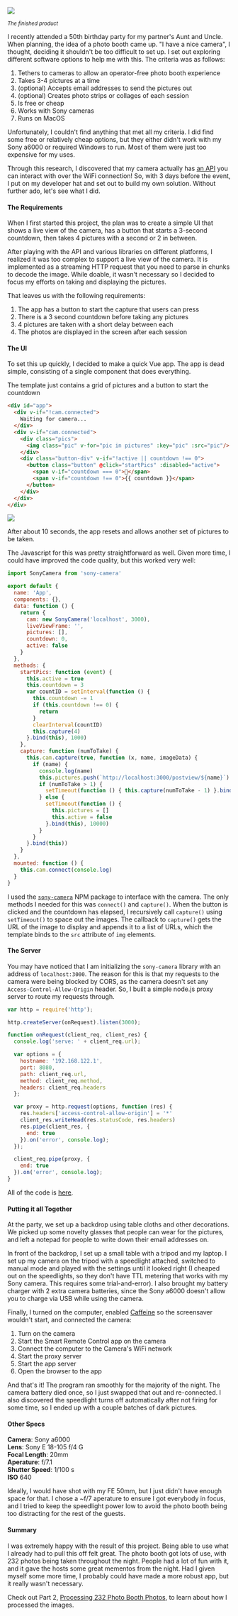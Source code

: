 ![](taylor-and-i.jpg)

<sup>*The finished product*</sup>

I recently attended a 50th birthday party for my partner's Aunt and Uncle. When planning, the idea of a photo booth came up. "I have a nice camera", I thought, deciding it shouldn't be too difficult to set up. I set out exploring different software options to help me with this. The criteria was as follows:

1. Tethers to cameras to allow an operator-free photo booth experience
1. Takes 3-4 pictures at a time
1. (optional) Accepts email addresses to send the pictures out
1. (optional) Creates photo strips or collages of each session
1. Is free or cheap
1. Works with Sony cameras
1. Runs on MacOS

Unfortunately, I couldn't find anything that met all my criteria. I did find some free or relatively cheap options, but they either didn't work with my Sony a6000 or required Windows to run. Most of them were just too expensive for my uses.

Through this research, I discovered that my camera actually has [an API](https://developer.sony.com/file/download/sony-camera-remote-api-beta-sdk-2/) you can interact with over the WiFi connection! So, with 3 days before the event, I put on my developer hat and set out to build my own solution. Without further ado, let's see what I did.

#### The Requirements

When I first started this project, the plan was to create a simple UI that shows a live view of the camera, has a button that starts a 3-second countdown, then takes 4 pictures with a second or 2 in between.

After playing with the API and various libraries on different platforms, I realized it was too complex to support a live view of the camera. It is implemented as a streaming HTTP request that you need to parse in chunks to decode the image. While doable, it wasn't necessary so I decided to focus my efforts on taking and displaying the pictures.

That leaves us with the following requirements:

1. The app has a button to start the capture that users can press
1. There is a 3 second countdown before taking any pictures
1. 4 pictures are taken with a short delay between each
1. The photos are displayed in the screen after each session

#### The UI

To set this up quickly, I decided to make a quick Vue app. The app is dead simple, consisting of a single component that does everything.

The template just contains a grid of pictures and a button to start the countdown

```html
<div id="app">
  <div v-if="!cam.connected">
    Waiting for camera...
  </div>
  <div v-if="cam.connected">
    <div class="pics">
      <img class="pic" v-for="pic in pictures" :key="pic" :src="pic"/>
    </div>
    <div class="button-div" v-if="!active || countdown !== 0">
      <button class="button" @click="startPics" :disabled="active">
        <span v-if="countdown === 0">📸</span>
        <span v-if="countdown !== 0">{{ countdown }}</span>
      </button>
    </div>
  </div>
</div>
```

![](ui.gif)

After about 10 seconds, the app resets and allows another set of pictures to be taken.

The Javascript for this was pretty straightforward as well. Given more time, I could have improved the code quality, but this worked very well:

```javascript
import SonyCamera from 'sony-camera'

export default {
  name: 'App',
  components: {},
  data: function () {
    return {
      cam: new SonyCamera('localhost', 3000),
      liveViewFrame: '',
      pictures: [],
      countdown: 0,
      active: false
    }
  },
  methods: {
    startPics: function (event) {
      this.active = true
      this.countdown = 3
      var countID = setInterval(function () {
        this.countdown -= 1
        if (this.countdown !== 0) {
          return
        }
        clearInterval(countID)
        this.capture(4)
      }.bind(this), 1000)
    },
    capture: function (numToTake) {
      this.cam.capture(true, function (x, name, imageData) {
        if (name) {
          console.log(name)
          this.pictures.push(`http://localhost:3000/postview/${name}`)
          if (numToTake > 1) {
            setTimeout(function () { this.capture(numToTake - 1) }.bind(this), 2000)
          } else {
            setTimeout(function () {
              this.pictures = []
              this.active = false
            }.bind(this), 10000)
          }
        }
      }.bind(this))
    }
  },
  mounted: function () {
    this.cam.connect(console.log)
  }
}
```

I used the [`sony-camera`](https://www.npmjs.com/package/sony-camera) NPM package to interface with the camera. The only methods I needed for this was `connect()` and `capture()`. When the button is clicked and the countdown has elapsed, I recursively call `capture()` using `setTimeout()` to space out the images. The callback to `capture()` gets the URL of the image to display and appends it to a list of URLs, which the template binds to the `src` attribute of `img` elements.

#### The Server

You may have noticed that I am initializing the `sony-camera` library with an address of `localhost:3000`. The reason for this is that my requests to the camera were being blocked by CORS, as the camera doesn't set any `Access-Control-Allow-Origin` header. So, I built a simple node.js proxy server to route my requests through.

```javascript
var http = require('http');

http.createServer(onRequest).listen(3000);

function onRequest(client_req, client_res) {
  console.log('serve: ' + client_req.url);

  var options = {
    hostname: '192.168.122.1',
    port: 8080,
    path: client_req.url,
    method: client_req.method,
    headers: client_req.headers
  };

  var proxy = http.request(options, function (res) {
    res.headers['access-control-allow-origin'] = '*'
    client_res.writeHead(res.statusCode, res.headers)
    res.pipe(client_res, {
      end: true
    }).on('error', console.log);
  });

  client_req.pipe(proxy, {
    end: true
  }).on('error', console.log);
}
```

All of the code is [here](https://gist.github.com/evansalter/694487c86f6c6d79892e418840ad6c9a).

#### Putting it all Together

At the party, we set up a backdrop using table cloths and other decorations. We picked up some novelty glasses that people can wear for the pictures, and left a notepad for people to write down their email addresses on.

In front of the backdrop, I set up a small table with a tripod and my laptop. I set up my camera on the tripod with a speedlight attached, switched to manual mode and played with the settings until it looked right (I cheaped out on the speedlights, so they don't have TTL metering that works with my Sony camera. This requires some trial-and-error). I also brought my battery charger with 2 extra camera batteries, since the Sony a6000 doesn't allow you to charge via USB while using the camera.

Finally, I turned on the computer, enabled [Caffeine](http://lightheadsw.com/caffeine/) so the screensaver wouldn't start, and connected the camera:

1. Turn on the camera
1. Start the Smart Remote Control app on the camera
1. Connect the computer to the Camera's WiFi network
1. Start the proxy server
1. Start the app server
1. Open the browser to the app

And that's it! The program ran smoothly for the majority of the night. The camera battery died once, so I just swapped that out and re-connected. I also discovered the speedlight turns off automatically after not firing for some time, so I ended up with a couple batches of dark pictures.

#### Other Specs

**Camera**: Sony a6000  
**Lens**: Sony E 18-105 f/4 G  
**Focal Length**: 20mm  
**Aperature**: f/7.1  
**Shutter Speed**: 1/100 s  
**ISO** 640  

Ideally, I would have shot with my FE 50mm, but I just didn't have enough space for that. I chose a ~f/7 aperature to ensure I got everybody in focus, and I tried to keep the speedlight power low to avoid the photo booth being too distracting for the rest of the guests.

#### Summary

I was extremely happy with the result of this project. Being able to use what I already had to pull this off felt great. The photo booth got lots of use, with 232 photos being taken throughout the night. People had a lot of fun with it, and it gave the hosts some great mementos from the night. Had I given myself some more time, I probably could have made a more robust app, but it really wasn't necessary.

Check out Part 2, [Processing 232 Photo Booth Photos](/blog/processing-232-photo-booth-photos), to learn about how I processed the images.